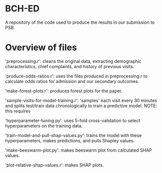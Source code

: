 # BCH-ED
A repository of the code used to produce the results in our submission to PSB.

# Overview of files

'preprocessing.r': cleans the original data, extracting demographic characteristics, chief complaints, and history of previous visits.

'produce-odds-ratios.r': uses the files produced in preprocessing.r to calculate odds ratios for admission and our secondary outcomes.

'make-forest-plots.r': produces forest plots for the paper.

'sample-visits-for-model-training.r': 'samples' each visit every 30 minutes and splits test/train data chronologically to train a predictive model. NOTE: this requires

'hyperparameter-tuning.py': uses 5-fold cross-validation to select hyperparameters on the training data.

'train-model-and-pull-shap-values.py': trains the model with these hyperparameters, makes predictions, and pulls Shapley values.

'make-beeswarm-plot.py': makes beeswarm plot from calculated SHAP values.

'plot-relative-shap-values.r': makes SHAP plots.
